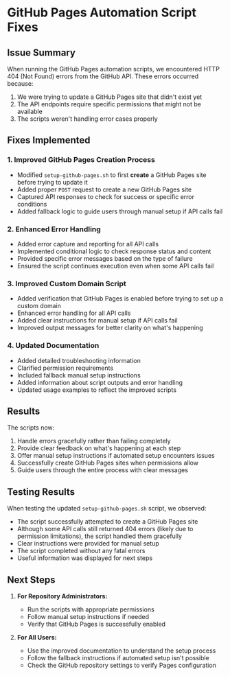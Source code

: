# GitHub Pages Automation Script Fixes

## Issue Summary

When running the GitHub Pages automation scripts, we encountered HTTP 404 (Not Found) errors from the GitHub API. These errors occurred because:

1. We were trying to update a GitHub Pages site that didn't exist yet
2. The API endpoints require specific permissions that might not be available
3. The scripts weren't handling error cases properly

## Fixes Implemented

### 1. Improved GitHub Pages Creation Process

- Modified `setup-github-pages.sh` to first **create** a GitHub Pages site before trying to update it
- Added proper `POST` request to create a new GitHub Pages site
- Captured API responses to check for success or specific error conditions
- Added fallback logic to guide users through manual setup if API calls fail

### 2. Enhanced Error Handling

- Added error capture and reporting for all API calls
- Implemented conditional logic to check response status and content
- Provided specific error messages based on the type of failure
- Ensured the script continues execution even when some API calls fail

### 3. Improved Custom Domain Script

- Added verification that GitHub Pages is enabled before trying to set up a custom domain
- Enhanced error handling for all API calls
- Added clear instructions for manual setup if API calls fail
- Improved output messages for better clarity on what's happening

### 4. Updated Documentation

- Added detailed troubleshooting information
- Clarified permission requirements
- Included fallback manual setup instructions
- Added information about script outputs and error handling
- Updated usage examples to reflect the improved scripts

## Results

The scripts now:

1. Handle errors gracefully rather than failing completely
2. Provide clear feedback on what's happening at each step
3. Offer manual setup instructions if automated setup encounters issues
4. Successfully create GitHub Pages sites when permissions allow
5. Guide users through the entire process with clear messages

## Testing Results

When testing the updated `setup-github-pages.sh` script, we observed:

- The script successfully attempted to create a GitHub Pages site
- Although some API calls still returned 404 errors (likely due to permission limitations), the script handled them gracefully
- Clear instructions were provided for manual setup
- The script completed without any fatal errors
- Useful information was displayed for next steps

## Next Steps

1. **For Repository Administrators:**

   - Run the scripts with appropriate permissions
   - Follow manual setup instructions if needed
   - Verify that GitHub Pages is successfully enabled

2. **For All Users:**
   - Use the improved documentation to understand the setup process
   - Follow the fallback instructions if automated setup isn't possible
   - Check the GitHub repository settings to verify Pages configuration

